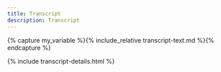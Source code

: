 ```yaml
---
title: Transcript
description: Transcript
---
```



{% capture my_variable %}{% include_relative transcript-text.md %}{% endcapture %}

{% include transcript-details.html %}


